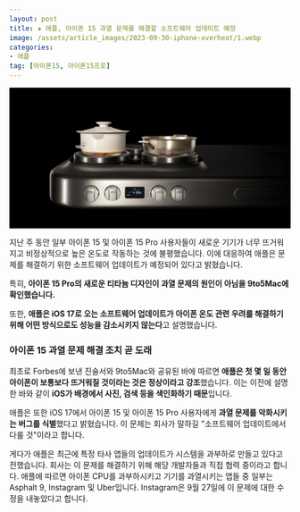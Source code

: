 ```yaml
---
layout: post  
title: ✚ 애플, 아이폰 15 과열 문제를 해결할 소프트웨어 업데이트 예정
image: /assets/article_images/2023-09-30-iphone-overheat/1.webp
categories:
- 애플
tag: [아이폰15, 아이폰15프로]
---
```


<div class="markdown-image">
<img src="/assets/article_images/2023-09-30-iphone-overheat/1.webp" alt="" align="middle"/> </div>

<p class="drop-korean">

</p>

지난 주 동안 일부 아이폰 15 및 아이폰 15 Pro 사용자들이 새로운 기기가 너무 뜨거워지고 비정상적으로 높은 온도로 작동하는 것에 불평했습니다. 이에 대응하여 애플은 문제를 해결하기 위한 소프트웨어 업데이트가 예정되어 있다고 밝혔습니다.

특히, **아이폰 15 Pro의 새로운 티타늄 디자인이 과열 문제의 원인이 아님을 9to5Mac에 확인했습니다.**

또한, **애플은 iOS 17로 오는 소프트웨어 업데이트가 아이폰 온도 관련 우려를 해결하기 위해 어떤 방식으로도 성능을 감소시키지 않는다**고 설명했습니다.

### 아이폰 15 과열 문제 해결 조치 곧 도래

최초로 Forbes에 보낸 진술서와 9to5Mac와 공유된 바에 따르면 **애플은 첫 몇 일 동안 아이폰이 보통보다 뜨거워질 것이라는 것은 정상이라고 강조**했습니다. 이는 이전에 설명한 바와 같이 **iOS가 배경에서 사진, 검색 등을 색인화하기 때문**입니다.

애플은 또한 iOS 17에서 아이폰 15 및 아이폰 15 Pro 사용자에게 **과열 문제를 악화시키는 버그를 식별**했다고 밝혔습니다. 이 문제는 회사가 말하길 "소프트웨어 업데이트에서 다룰 것"이라고 합니다.

게다가 애플은 최근에 특정 타사 앱들의 업데이트가 시스템을 과부하로 만들고 있다고 전했습니다. 회사는 이 문제를 해결하기 위해 해당 개발자들과 직접 협력 중이라고 합니다. 애플에 따르면 아이폰 CPU를 과부하시키고 기기를 과열시키는 앱들 중 일부는 Asphalt 9, Instagram 및 Uber입니다. Instagram은 9월 27일에 이 문제에 대한 수정을 내놓았다고 합니다.